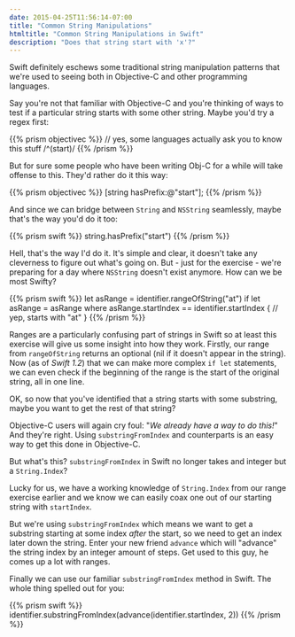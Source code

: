```yaml
---
date: 2015-04-25T11:56:14-07:00
title: "Common String Manipulations"
htmltitle: "Common String Manipulations in Swift"
description: "Does that string start with 'x'?"
---
```

Swift definitely eschews some traditional string manipulation patterns that we're used to seeing both in Objective-C and other programming languages.

Say you're not that familiar with Objective-C and you're thinking of ways to test if a particular string starts with some other string. Maybe you'd try a regex first:

{{% prism objectivec %}}
// yes, some languages actually ask you to know this stuff
/^(start)/
{{% /prism %}}

But for sure some people who have been writing Obj-C for a while will take offense to this. They'd rather do it this way:

{{% prism objectivec %}}
[string hasPrefix:@"start"];
{{% /prism %}}

And since we can bridge between `String` and `NSString` seamlessly, maybe that's the way you'd do it too:

{{% prism swift %}}
string.hasPrefix("start")
{{% /prism %}}

Hell, that's the way I'd do it. It's simple and clear, it doesn't take any cleverness to figure out what's going on. But - just for the exercise - we're preparing for a day where `NSString` doesn't exist anymore. How can we be most Swifty?

{{% prism swift %}}
let asRange = identifier.rangeOfString("at")
if let asRange = asRange where asRange.startIndex == identifier.startIndex {
    // yep, starts with "at"
}
{{% /prism %}}

Ranges are a particularly confusing part of strings in Swift so at least this exercise will give us some insight into how they work. Firstly, our range from `rangeOfString` returns an optional (nil if it doesn't appear in the string). Now (as of *Swift 1.2*) that we can make more complex `if let` statements, we can even check if the beginning of the range is the start of the original string, all in one line.

OK, so now that you've identified that a string starts with some substring, maybe you want to get the rest of that string?

Objective-C users will again cry foul: "*We already have a way to do this!*" And they're right. Using `substringFromIndex` and counterparts is an easy way to get this done in Objective-C.

But what's this? `substringFromIndex` in Swift no longer takes and integer but a `String.Index`?

Lucky for us, we have a working knowledge of `String.Index` from our range exercise earlier and we know we can easily coax one out of our starting string with `startIndex`.

But we're using `substringFromIndex` which means we want to get a substring starting at some index *after* the start, so we need to get an index later down the string. Enter your new friend `advance` which will "advance" the string index by an integer amount of steps. Get used to this guy, he comes up a lot with ranges.

Finally we can use our familiar `substringFromIndex` method in Swift. The whole thing spelled out for you:

{{% prism swift %}}
identifier.substringFromIndex(advance(identifier.startIndex, 2))
{{% /prism %}}